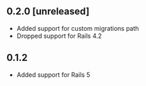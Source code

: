 ## 0.2.0 [unreleased]

- Added support for custom migrations path
- Dropped support for Rails 4.2

## 0.1.2

- Added support for Rails 5

